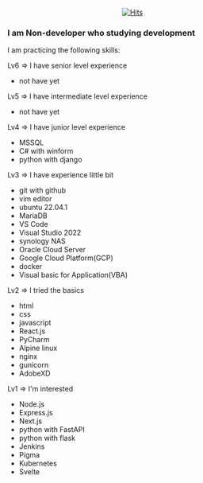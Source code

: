 <div align=center>

[![Hits](https://hits.seeyoufarm.com/api/count/incr/badge.svg?url=https%3A%2F%2Fgithub.com%2FLiS2Lim%2F&count_bg=%2379C83D&title_bg=%23555555&icon=&icon_color=%23E7E7E7&title=hits&edge_flat=false)](https://hits.seeyoufarm.com)

</div>

<h3> I am Non-developer who studying development </h3>

I am practicing the following skills:

Lv6 => I have senior level experience
  - not have yet

Lv5 => I have intermediate level experience
  - not have yet

Lv4 => I have junior level experience
  - MSSQL
  - C# with winform
  - python with django
  
Lv3 => I have experience little bit
  - git with github
  - vim editor
  - ubuntu 22.04.1
  - MariaDB
  - VS Code
  - Visual Studio 2022
  - synology NAS
  - Oracle Cloud Server
  - Google Cloud Platform(GCP)
  - docker
  - Visual basic for Application(VBA)

Lv2 => I tried the basics
  - html
  - css
  - javascript
  - React.js
  - PyCharm
  - Alpine linux
  - nginx
  - gunicorn
  - AdobeXD

Lv1 => I'm interested
  - Node.js
  - Express.js
  - Next.js
  - python with FastAPI
  - python with flask
  - Jenkins
  - Pigma
  - Kubernetes
  - Svelte



